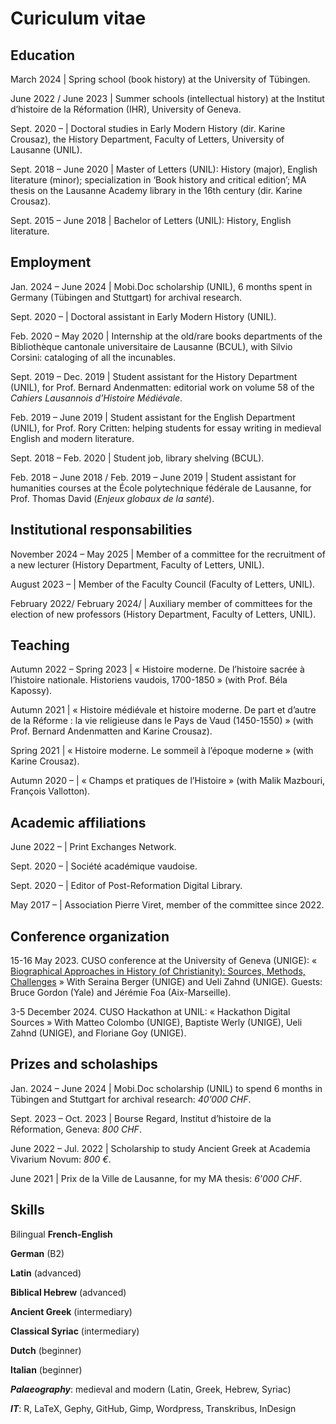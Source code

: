 # Curiculum vitae

## Education

March 2024 | Spring school (book history) at the University of Tübingen.

June 2022 / June 2023 | Summer schools (intellectual history) at the Institut d’histoire de la Réformation (IHR), University of Geneva.

Sept. 2020 – | Doctoral studies in Early Modern History (dir. Karine Crousaz), the History Department, Faculty of Letters, University of Lausanne (UNIL).

Sept. 2018 – June 2020 | Master of Letters (UNIL): History (major), English literature (minor); specialization in ‘Book history and critical edition’; MA thesis on the Lausanne Academy library in the 16th century (dir. Karine Crousaz).

Sept. 2015 – June 2018 | Bachelor of Letters (UNIL): History, English literature.

## Employment

Jan. 2024 – June 2024 | Mobi.Doc scholarship (UNIL), 6 months spent in Germany (Tübingen and Stuttgart) for archival research.

Sept. 2020 – | Doctoral assistant in Early Modern History (UNIL).

Feb. 2020 – May 2020 | Internship at the old/rare books departments of the  Bibliothèque cantonale universitaire de Lausanne (BCUL), with Silvio Corsini: cataloging of all the incunables.

Sept. 2019 – Dec. 2019 | Student assistant for the History Department (UNIL), for Prof. Bernard Andenmatten: editorial work on volume 58 of the *Cahiers Lausannois d’Histoire Médiévale*.

Feb. 2019 – June 2019 | Student assistant for the English Department (UNIL), for Prof. Rory Critten: helping students for essay writing in medieval English and modern literature.

Sept. 2018 – Feb. 2020 | Student job, library shelving (BCUL).

Feb. 2018 – June 2018 / Feb. 2019 – June 2019 | Student assistant for humanities courses at the École polytechnique fédérale de Lausanne, for Prof. Thomas David (*Enjeux globaux de la santé*).

## Institutional responsabilities

November 2024 – May 2025 | Member of a committee for the recruitment of a new lecturer (History Department, Faculty of Letters, UNIL).

August 2023 – | Member of the Faculty Council (Faculty of Letters, UNIL).

February 2022/ February 2024/ | Auxiliary member of committees for the election of new professors (History Department, Faculty of Letters, UNIL).

## Teaching

Autumn 2022 – Spring 2023 | « Histoire moderne. De l’histoire sacrée à l’histoire nationale. Historiens vaudois, 1700-1850 » (with Prof. Béla Kapossy).

Autumn 2021 | « Histoire médiévale et histoire moderne. De part et d’autre de la Réforme : la vie religieuse dans le Pays de Vaud (1450-1550) » (with Prof. Bernard Andenmatten and Karine Crousaz).

Spring 2021 | « Histoire moderne. Le sommeil à l’époque moderne » (with Karine Crousaz).

Autumn 2020 – | « Champs et pratiques de l’Histoire » (with Malik Mazbouri, François Vallotton).

## Academic affiliations

June 2022 – | Print Exchanges Network.

Sept. 2020 – | Société académique vaudoise.

Sept. 2020 – | Editor of Post-Reformation Digital Library.

May 2017 – | Association Pierre Viret, member of the committee since 2022.

## Conference organization

15-16 May 2023. CUSO conference at the University of Geneva (UNIGE): « [Biographical Approaches in History (of Christianity): Sources, Methods, Challenges](https://www.unige.ch/ihr/fr/accueil/evenements-passes/2022-2023/cuso-workshop-15-16-mai-2023/) » 
With Seraina Berger (UNIGE) and Ueli Zahnd (UNIGE).
Guests: Bruce Gordon (Yale) and Jérémie Foa (Aix-Marseille).

3-5 December 2024. CUSO Hackathon at UNIL: « Hackathon Digital Sources » 
With Matteo Colombo (UNIGE), Baptiste Werly (UNIGE), Ueli Zahnd (UNIGE), and Floriane Goy (UNIGE).

## Prizes and scholaships

Jan. 2024 – June 2024 | Mobi.Doc scholarship (UNIL) to spend 6 months in Tübingen and Stuttgart for archival research: *40’000 CHF*.

Sept. 2023 – Oct. 2023 | Bourse Regard, Institut d’histoire de la Réformation, Geneva: *800 CHF*.

June 2022 – Jul. 2022 | Scholarship to study Ancient Greek at Academia Vivarium Novum: *800 €*.

June 2021 | Prix de la Ville de Lausanne, for my MA thesis: *6'000 CHF*.

## Skills

Bilingual **French-English**

**German** (B2)

**Latin** (advanced)

**Biblical Hebrew** (advanced)

**Ancient Greek** (intermediary)

**Classical Syriac** (intermediary)

**Dutch** (beginner)

**Italian** (beginner)

***Palaeography***: medieval and modern (Latin, Greek, Hebrew, Syriac)

***IT***: R, LaTeX, Gephy, GitHub, Gimp, Wordpress, Transkribus, InDesign




